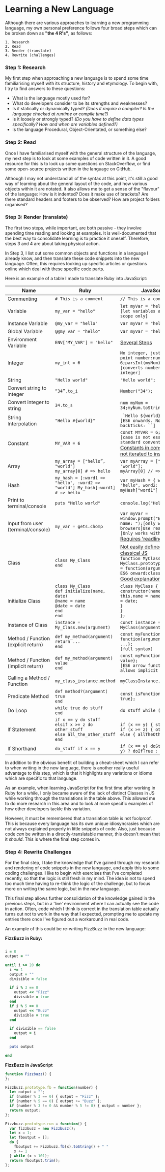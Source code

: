 # Learning a New Language

Although there are various approaches to learning a new programming
language, my own personal preference follows four broad steps which can be
broken down as __"the 4 R's"__, as follows:
```
1. Research
2. Read
3. Render (translate)
4. Rewrite (challenges)
```
### Step 1: Research
My first step when approaching a new language is to spend some time familiarising
myself with its structure, history and etymology. To begin with, I try to find
answers to these questions:

* What is the language mostly used for?
* What do developers consider to be its strengths and weaknesses?
* Is it statically or dynamically typed? *(Does it require a compiler? Is the
  language checked at runtime or compile time?)*
* Is it loosely or strongly typed? *(Do you have to define data types specifically?
  How and when are variables defined?)*
* Is the language Procedural, Object-Orientated, or something else?

### Step 2: Read
Once I  have familiarised myself with the general structure of the language, my
next step is to look at some examples of code written in it. A good resource for
this is to look up some questions on StackOverflow, or find some open-source
projects written in the language on GitHub.

Although I may not understand all of the syntax at this point, it's still a good
way of learning about the general layout of the code, and how various objects
within it are notated. It also allows me to get a sense of the "flavour" of the
language: How is it indented? Does it make use of brackets? Are there standard
headers and footers to be observed? How are project folders organised?

### Step 3: Render (translate)
The first two steps, while important, are both passive - they involve spending
time reading and looking at examples. It is well-documented that the best way
to consolidate learning is to practice it oneself. Therefore, steps 3 and 4
are about taking physical action.

In Step 3, I list out some common objects and functions in a language I
already know, and then translate these code snippets into the new language.
Often, this requires looking up specific articles or questions online which deal
with these specific code parts.

Here is an example of a table I made to translate Ruby into JavaScript:

| Name                                | Ruby                                                                             | JavaScript                                                                                                                                                       |
|-------------------------------------|----------------------------------------------------------------------------------|------------------------------------------------------------------------------------------------------------------------------------------------------------------|
| Commenting                          | ```# This is a comment```                                                        | ```// This is a comment```                                                                                                                                       |
| Variable                            | ```my_var = "hello"```                                                           | ```let myVar = "hello";```<br>```[let variables are local scope only]```                                                                                                  |
| Instance Variable                   | ```@my_var = "hello"```                                                          | ```var myVar = "hello";```                                                                                                                                       |
| Global Variable                     | ```@@my_var = "hello"```                                                         | ```var myVar = "hello";```                                                                                                                                       |
| Environment Variable                | ```ENV['MY_VAR'] = "hello"```                                                    | [Several Steps](https://dev.to/deammer/loading-environment-variables-in-js-apps-1p7p)                                                                                                                                              |
| Integer                             | ```my_int = 6```                                                                 | ```No integer, just a floating point number:num myNum = 6;parsInt(myNum);```<br>```[converts number value to integer]```                                                  |
| String                              | ```"Hello world"```                                                              | ```"Hello world";```                                                                                                                                             |
| Convert string to integer           | ```“34”.to_i```                                                                  | ```Number("34");```                                                                                                                                              |
| Convert integer to string           | ```34.to_s```                                                                    | ```num myNum = 34;myNum.toString();```                                                                                                                           |
| String Interpolation                | ```"Hello #{world}"```                                                           | ``` `Hello ${world}`;```<br>```[ES6 onwards. Note use of backticks: ``] ```                                                                                                 |
| Constant                            | ```MY_VAR = 6```                                                                 | ```const MYVAR = 6;```<br>```[case is not essential but standard convention]``` [Constants in constructors not iterated to instances](https://stackoverflow.com/questions/32647215/declaring-static-constants-in-es6-classes)                             |
| Array                               | ```my_array = ["hello”, "world"]```<br>```my_array[0] # => hello```                        | ```var myArray = ["Hello", "world"];```<br>```myArray[0] // => hello```                                                                                                    |
| Hash                                | ```my_hash = [:word1 => "hello", :word2 => "world"] My_hash[:word1] # => hello``` | ```var myHash = { word1: "hello", word2: "world" }; myHash["word1"] // => hello```                                                                                |
| Print to terminal/console           | ```puts "Hello world"```                                                         | ```console.log("Hello world");```                                                                                                                                |
| Input from user (terminal/console)  | ```my_var = gets.chomp```                                                        | ```var myVar = window.prompt("Enter your name: ");[only works in browsers]Use readline...[Only works with node,``` [Requires 'readline' module](https://flaviocopes.com/node-input-from-cli/) ]                   |
| Class                               | ```class My_Class```<br>```end```                                                          | [Not easily defined in classical JS](https://raganwald.com/2013/02/10/prototypes.html)<br>```function MyClass() {}```<br>```MyClass.prototype.myMethod = function(argument) {};```<br>```ES6 onward:class MyClass {}```<br>[Good explanation here](https://manuel.kiessling.net/2012/03/23/object-orientation-and-inheritance-in-javascript-a-comprehensive-explanation/) |
| Initialize Class                    | ```class My_Class```<br>```def initialize(name, date)```<br>```@name = name```<br>```@date = date```<br>```end```<br>```end``` | ```class MyClass { constructor(name, date) {```<br>```this.name = name; this.date = date; ```<br>```} ```<br>```}```<br>```};```                                                                        |
| Instance of Class                   | ```instance = My_Class.new(argument)```                                          | ```const instance = new MyClass(argument);```                                                                                                                    |
| Method / Function (explicit return) | ```def my_method(argument)```<br>```return ...```<br>```end```                                      | ```const myFunction = function(argument) { return ...};```<br>```[full syntax]```                                                                                          |
| Method / Function (implicit return) | ```def my_method(argument) value```<br>```end```                                           | ```const myFunction = () => { value};```<br>```[ES6 arrow function - allows implicit return]```                                                                            |
| Calling a Method / Function         | ```my_class_instance.method```                                                   | ```myClassInstance.function();```                                                                                                                                |
| Predicate Method                    | ```def method?(argument) true```<br>```end```                                              | ```const isFunction = () => { true};```                                                                                                                          |
| Do Loop                             | ```while true do stuff```<br>```end```                                                     | ```do stuff while (true);```                                                                                                                                      |
| If Statement                        | ```if x == y do stuff```<br>```elsif x >= z do other_stuff```<br>```else all_the_other_stuff```<br>```end```   | ```if (x == y) { stuff } else if (x >= z) { otherStuff } else { allTheOtherStuff };```                                                                              |
| If Shorthand                        | ```do_stuff if x == y```                                                         | ```if (x == y) doStuff; (x == y) ? doIfTrue : doIfFalse;```                                                                                                      |


In addition to the obvious benefit of building a cheat-sheet which I can refer
to when writing in the new language, there is another really useful
advantage to this step, which is that it highlights any variations or idioms
which are specific to that language.

As an example, when learning JavaScript for the first time after working in Ruby
for a while, I only became aware of the lack of distinct Classes in JS while
working through the translations in the table above. This allowed me to do more
research in this area and to look at more specific examples of how other developers
tackle this variation.

However, it must be remembered that a translation table is not foolproof. This is
because every language has its own unique idiosyncrasies which are not always
explained properly in little snippets of code. Also, just because code *can* be
written in a directly-translatable manner, this doesn't mean that it *should*.
This is where the final step comes in.

### Step 4: Rewrite Challenges
For the final step, I take the knowledge that I've gained through my research and
rendering of code snippets in the new language, and apply this to some coding
challenges. I like to begin with exercises that I've completed recently, so that
the logic is still fresh in my mind. The idea is not to spend too much time
having to re-think the logic of the challenge, but to focus more on writing the
same logic, but in the new language.

This final step allows further consolidation of the knowledge gained in the
previous steps, but in a 'live' environment where I can actually see the code
in action. Often, code which I think is correct in the translation table actually
turns out not to work in the way that I expected, prompting me to update my
entries there once I've figured out a workaround in real code.

An example of this could be re-writing FizzBuzz in the new language:

__FizzBuzz in Ruby:__
```Ruby

i = 0
output = ""

until i >= 20 do
  i += 1
  output = ""
  divisible = false

  if i % 3 == 0
    output << "Fizz"
    divisible = true
  end
  if i % 5 == 0
    output << "Buzz"
    divisible = true
  end

  if divisible == false
    output = i
  end

  puts output

end
```

__FizzBuzz in JavaScript__
```javascript
function Fizzbuzz() {
};

Fizzbuzz.prototype.fb = function(number) {
  let output = "";
  if (number % 3 == 0) { output = "Fizz" };
  if (number % 5 == 0) { output += "Buzz" };
  if (number % 3 != 0 && number % 5 != 0) { output = number };
  return output;
};

Fizzbuzz.prototype.run = function() {
  var fizzbuzz = new Fizzbuzz();
  let x = 1;
  let fboutput = [];
  do {
    fboutput += Fizzbuzz.fb(x).toString() + " "
    x += 1
  } while (x < 101);
  return fboutput.trim();
};
```

